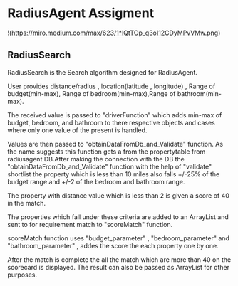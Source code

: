 # RadiusAgent Assigment

!(https://miro.medium.com/max/623/1*lQtTOp_q3oI12CDyMPvVMw.png)
  
## RadiusSearch
RadiusSearch is the Search algorithm designed for RadiusAgent.

User provides distance/radius , location(latitude , longitude) , Range of budget(min-max), Range of bedroom(min-max),Range of bathroom(min-max).

The received value is passed to "driverFunction" which adds min-max of budget, bedroom, and bathroom to there respective objects and cases where only one value of the present is handled.

Values are then passed to "obtainDataFromDb_and_Validate" function. As the name suggests this function gets a from the propertytable from radiusagent DB.After making the connection with the DB the "obtainDataFromDb_and_Validate" function with the help of "validate" shortlist the property which is less than 10 miles also falls +/-25% of the budget range and +/-2 of the bedroom and bathroom range.

The property with distance value which is less than 2 is given a score of 40 in the match.

The properties which fall under these criteria are added to an ArrayList and sent to for requirement match to "scoreMatch" function.

scoreMatch function uses "budget_parameter" , "bedroom_parameter" and "bathroom_parameter" , addes the score the each property one by one.

After the match is complete the all the match which are more than 40 on the scorecard is displayed.
The result can also be passed as ArrayList for other purposes.
